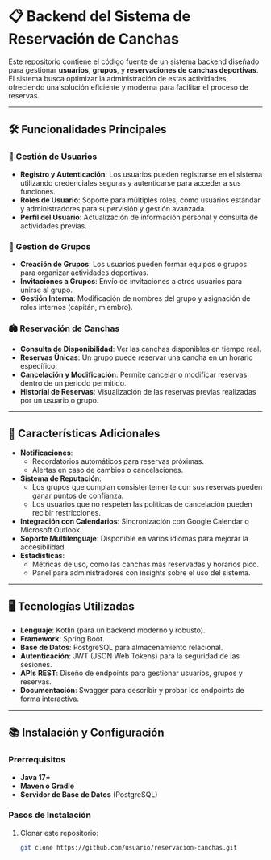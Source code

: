 # 📋 Backend del Sistema de Reservación de Canchas

Este repositorio contiene el código fuente de un sistema backend diseñado para gestionar **usuarios**, **grupos**, y **reservaciones de canchas deportivas**. El sistema busca optimizar la administración de estas actividades, ofreciendo una solución eficiente y moderna para facilitar el proceso de reservas.

---

## 🛠️ Funcionalidades Principales

### 👤 Gestión de Usuarios
- **Registro y Autenticación**: Los usuarios pueden registrarse en el sistema utilizando credenciales seguras y autenticarse para acceder a sus funciones.
- **Roles de Usuario**: Soporte para múltiples roles, como usuarios estándar y administradores para supervisión y gestión avanzada.
- **Perfil del Usuario**: Actualización de información personal y consulta de actividades previas.

### 👥 Gestión de Grupos
- **Creación de Grupos**: Los usuarios pueden formar equipos o grupos para organizar actividades deportivas.
- **Invitaciones a Grupos**: Envío de invitaciones a otros usuarios para unirse al grupo.
- **Gestión Interna**: Modificación de nombres del grupo y asignación de roles internos (capitán, miembro).

### 🏟️ Reservación de Canchas
- **Consulta de Disponibilidad**: Ver las canchas disponibles en tiempo real.
- **Reservas Únicas**: Un grupo puede reservar una cancha en un horario específico.
- **Cancelación y Modificación**: Permite cancelar o modificar reservas dentro de un periodo permitido.
- **Historial de Reservas**: Visualización de las reservas previas realizadas por un usuario o grupo.

---

## 🌟 Características Adicionales
- **Notificaciones**: 
  - Recordatorios automáticos para reservas próximas.
  - Alertas en caso de cambios o cancelaciones.
- **Sistema de Reputación**: 
  - Los grupos que cumplan consistentemente con sus reservas pueden ganar puntos de confianza.
  - Los usuarios que no respeten las políticas de cancelación pueden recibir restricciones.
- **Integración con Calendarios**: Sincronización con Google Calendar o Microsoft Outlook.
- **Soporte Multilenguaje**: Disponible en varios idiomas para mejorar la accesibilidad.
- **Estadísticas**:
  - Métricas de uso, como las canchas más reservadas y horarios pico.
  - Panel para administradores con insights sobre el uso del sistema.

---

## 🖥️ Tecnologías Utilizadas
- **Lenguaje**: Kotlin (para un backend moderno y robusto).
- **Framework**: Spring Boot.
- **Base de Datos**: PostgreSQL para almacenamiento relacional.
- **Autenticación**: JWT (JSON Web Tokens) para la seguridad de las sesiones.
- **APIs REST**: Diseño de endpoints para gestionar usuarios, grupos y reservas.
- **Documentación**: Swagger para describir y probar los endpoints de forma interactiva.

---

## 📚 Instalación y Configuración

### Prerrequisitos
- **Java 17+**
- **Maven o Gradle**
- **Servidor de Base de Datos** (PostgreSQL)


### Pasos de Instalación
1. Clonar este repositorio:
   ```bash
   git clone https://github.com/usuario/reservacion-canchas.git
  

